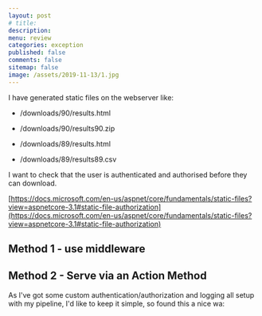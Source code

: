 ```yaml
---
layout: post
# title: 
description: 
menu: review
categories: exception
published: false 
comments: false     
sitemap: false
image: /assets/2019-11-13/1.jpg
---
```


<!-- [![alt text](/assets/2021-08-04/local.jpg "local")](/assets/2021-08-04/local.jpg) -->
<!-- [![alt text](/assets/2021-08-29/error.jpg "error"){:width="500px"}](/assets/2021-08-29/error.jpg) -->

I have generated static files on the webserver like:

- /downloads/90/results.html 
- /downloads/90/results90.zip

- /downloads/89/results.html
- /downloads/89/results89.csv

I want to check that the user is authenticated and authorised before they can download.

[https://docs.microsoft.com/en-us/aspnet/core/fundamentals/static-files?view=aspnetcore-3.1#static-file-authorization](https://docs.microsoft.com/en-us/aspnet/core/fundamentals/static-files?view=aspnetcore-3.1#static-file-authorization)

## Method 1 - use middleware

## Method 2 - Serve via an Action Method

As I've got some custom authentication/authorization and logging all setup with my pipeline, I'd like to keep it simple, so found this a nice wa:

```cs

```
